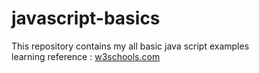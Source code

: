 # javascript-basics

This repository contains my all basic java script examples<br>
learning reference : <a href="https://www.w3schools.com/js/default.asp">w3schools.com</a>
